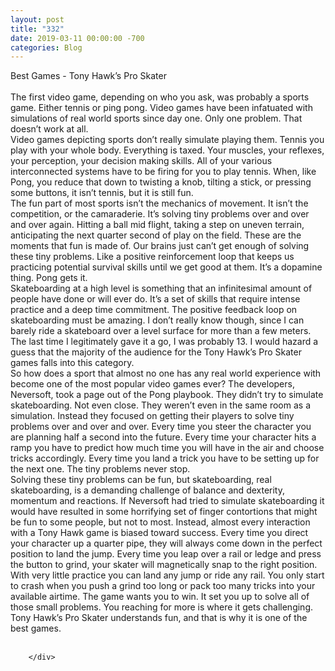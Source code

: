 ```yaml
---
layout: post
title: "332"
date: 2019-03-11 00:00:00 -700
categories: Blog
---
```


<div class="blog-content">
				<div class="paragraph"><span><span>Best Games - Tony Hawk&rsquo;s Pro Skater</span></span><br><span></span><br><span><span>The first video game, depending on who you ask, was probably a sports game. Either tennis or ping pong. Video games have been infatuated with simulations of real world sports since day one. Only one problem. That doesn&rsquo;t work at all.</span></span><br><span></span><span><span>Video games depicting sports don&rsquo;t really simulate playing them. Tennis you play with your whole body. Everything is taxed. Your muscles, your reflexes, your perception, your decision making skills. All of your various interconnected systems have to be firing for you to play tennis. When, like Pong,&nbsp;you reduce that down to twisting a knob, tilting a stick, or pressing some buttons, it isn&rsquo;t tennis, but it is still fun.</span></span><br><span></span><span><span>The fun part of most sports isn&rsquo;t the mechanics of movement. It isn&rsquo;t the competition, or the camaraderie. It&rsquo;s solving tiny problems over and over and over again. Hitting a ball mid flight, taking a step on uneven terrain, anticipating the next quarter second of play on the field. These are the moments that fun is made of. Our brains just can&rsquo;t get enough of solving these tiny problems. Like a positive reinforcement loop that keeps us practicing potential survival skills until we get good at them. It&rsquo;s a dopamine thing. Pong gets it.</span></span><br><span></span><span><span>Skateboarding at a high level is something that an infinitesimal amount of people have done or will ever do. It&rsquo;s a set of skills that require intense practice and a deep time commitment. The positive feedback loop on skateboarding must be amazing. I don&rsquo;t really know though, since I can barely ride a skateboard over a level surface for more than a few meters. The last time I legitimately gave it a go, I was probably 13. I would hazard a guess that the majority of the audience for the Tony Hawk&rsquo;s Pro Skater games falls into this category. </span></span><br><span></span><span><span>So how does a sport that almost no one has any real world experience with become one of the most popular video games ever? The developers, Neversoft, took a page out of the Pong playbook. They&nbsp;didn&rsquo;t try to simulate skateboarding. Not even close. They weren&rsquo;t even in the same room as a simulation. Instead they focused on getting their players to solve tiny problems over and over and over. Every time you steer the character you are planning half a second into the future. Every time your character hits a ramp you have to predict how much time you will have in the air and choose tricks accordingly. Every time you land a trick you have to be setting up for the next one. The tiny problems never stop.</span></span><br><span></span><span><span>Solving these tiny problems can be fun, but skateboarding, real skateboarding, is a demanding challenge of balance and dexterity, momentum and reactions. If Neversoft had tried to simulate skateboarding it would have resulted in some horrifying set of finger contortions that might be fun to some people, but not to most. Instead, almost every interaction with a Tony Hawk game is biased toward success. Every time you direct your character up a quarter pipe, they will always come down in the perfect position to land the jump. Every time you leap over a rail or ledge and press the button to grind, your skater will magnetically snap to the right position. With very little practice you can land any jump or ride any rail. You only start to crash when you push a grind too long or pack too many tricks into your available airtime. The game wants you to win. It set you up to solve all of those small problems. You reaching for more is where it gets challenging.</span></span><br><span></span><span><span>Tony Hawk&rsquo;s Pro Skater understands fun, and that is why it is one of the best games. </span></span><br><span></span><br></div>

		</div>
        